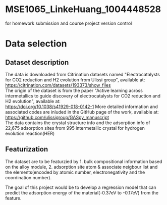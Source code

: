 # MSE1065_LinkeHuang_1004448528
for homework submission and course project version control

# Data selection
## Dataset description
The data is downloaded from Citrination datasets named "Electrocatalysts for CO2 reduction and H2 evolution from Ulissi group", available at:  
https://citrination.com/datasets/193373/show_files  
The origin of the dataset is from the paper "Active learning across intermetallics to guide discovery of electrocatalysts for CO2 reduction and H2 evolution", available at:  
https://doi.org/10.1038/s41929-018-0142-1
More detailed information and associated codes are inluded in the GitHub page of the work, available at:  
https://github.com/ulissigroup/GASpy_manuscript  
The data contains the crystal structure info and the adsorption info of 22,675 adsorption sites from 995 intermetallic crystal for hydrogen evolution reaction(HER)

## Featurization
The dataset are to be featurzied by 1. bulk compositional information based on the alloy module, 2. adsorption site atom & associate neigbour list and the elements(encoded by atomic number, electronegativity and the coordination number). 

The goal of this project would be to develop a regression model that can predict the adsorption energy of the material(-0.37eV to -0.17eV) from the feature.
